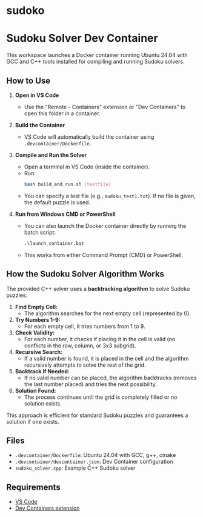 # sudoko

# Sudoku Solver Dev Container

This workspace launches a Docker container running Ubuntu 24.04 with GCC and C++ tools installed for compiling and running Sudoku solvers.

## How to Use

1. **Open in VS Code**
   - Use the "Remote - Containers" extension or "Dev Containers" to open this folder in a container.

2. **Build the Container**
   - VS Code will automatically build the container using `.devcontainer/Dockerfile`.

3. **Compile and Run the Solver**
   - Open a terminal in VS Code (inside the container).
   - Run:
     ```sh
     bash build_and_run.sh [testfile]
     ```
   - You can specify a test file (e.g., `sudoku_test1.txt`). If no file is given, the default puzzle is used.

4. **Run from Windows CMD or PowerShell**
   - You can also launch the Docker container directly by running the batch script:
     ```bat
     .\launch_container.bat
     ```
   - This works from either Command Prompt (CMD) or PowerShell.

## How the Sudoku Solver Algorithm Works

The provided C++ solver uses a **backtracking algorithm** to solve Sudoku puzzles:

1. **Find Empty Cell:**
   - The algorithm searches for the next empty cell (represented by 0).
2. **Try Numbers 1-9:**
   - For each empty cell, it tries numbers from 1 to 9.
3. **Check Validity:**
   - For each number, it checks if placing it in the cell is valid (no conflicts in the row, column, or 3x3 subgrid).
4. **Recursive Search:**
   - If a valid number is found, it is placed in the cell and the algorithm recursively attempts to solve the rest of the grid.
5. **Backtrack if Needed:**
   - If no valid number can be placed, the algorithm backtracks (removes the last number placed) and tries the next possibility.
6. **Solution Found:**
   - The process continues until the grid is completely filled or no solution exists.

This approach is efficient for standard Sudoku puzzles and guarantees a solution if one exists.

## Files
- `.devcontainer/Dockerfile`: Ubuntu 24.04 with GCC, g++, cmake
- `.devcontainer/devcontainer.json`: Dev Container configuration
- `sudoku_solver.cpp`: Example C++ Sudoku solver

## Requirements
- [VS Code](https://code.visualstudio.com/)
- [Dev Containers extension](https://marketplace.visualstudio.com/items?itemName=ms-vscode-remote.remote-containers)
